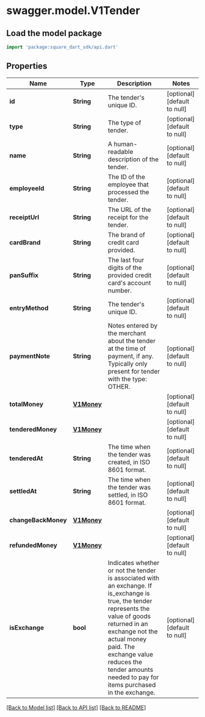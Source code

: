 # swagger.model.V1Tender

## Load the model package
```dart
import 'package:square_dart_sdk/api.dart'
```

## Properties
Name | Type | Description | Notes
------------ | ------------- | ------------- | -------------
**id** | **String** | The tender&#x27;s unique ID. | [optional] [default to null]
**type** | **String** | The type of tender. | [optional] [default to null]
**name** | **String** | A human-readable description of the tender. | [optional] [default to null]
**employeeId** | **String** | The ID of the employee that processed the tender. | [optional] [default to null]
**receiptUrl** | **String** | The URL of the receipt for the tender. | [optional] [default to null]
**cardBrand** | **String** | The brand of credit card provided. | [optional] [default to null]
**panSuffix** | **String** | The last four digits of the provided credit card&#x27;s account number. | [optional] [default to null]
**entryMethod** | **String** | The tender&#x27;s unique ID. | [optional] [default to null]
**paymentNote** | **String** | Notes entered by the merchant about the tender at the time of payment, if any. Typically only present for tender with the type: OTHER. | [optional] [default to null]
**totalMoney** | [**V1Money**](V1Money.md) |  | [optional] [default to null]
**tenderedMoney** | [**V1Money**](V1Money.md) |  | [optional] [default to null]
**tenderedAt** | **String** | The time when the tender was created, in ISO 8601 format. | [optional] [default to null]
**settledAt** | **String** | The time when the tender was settled, in ISO 8601 format. | [optional] [default to null]
**changeBackMoney** | [**V1Money**](V1Money.md) |  | [optional] [default to null]
**refundedMoney** | [**V1Money**](V1Money.md) |  | [optional] [default to null]
**isExchange** | **bool** | Indicates whether or not the tender is associated with an exchange. If is_exchange is true, the tender represents the value of goods returned in an exchange not the actual money paid. The exchange value reduces the tender amounts needed to pay for items purchased in the exchange. | [optional] [default to null]

[[Back to Model list]](../README.md#documentation-for-models) [[Back to API list]](../README.md#documentation-for-api-endpoints) [[Back to README]](../README.md)

